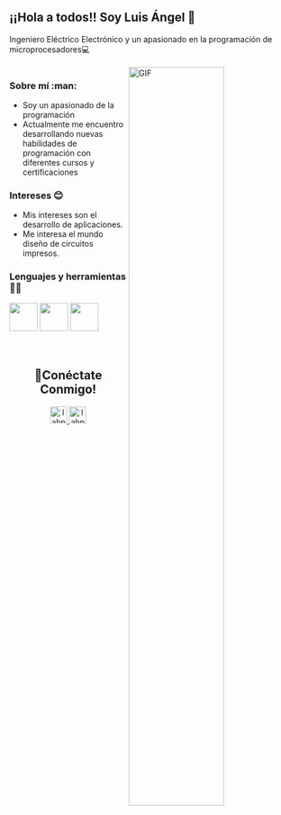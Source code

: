 <h2>¡¡Hola a todos!! Soy Luis Ángel 👋</h2>
Ingeniero Eléctrico Electrónico y un apasionado en la programación de microprocesadores💻<br><br>
    <img align="right" width="58%"   alt="GIF" src="https://user-images.githubusercontent.com/74038190/212749447-bfb7e725-6987-49d9-ae85-2015e3e7cc41.gif" />

<h3>Sobre mí :man:</h3> 

- Soy un apasionado de la programación 
- Actualmente me encuentro desarrollando nuevas habilidades de programación con diferentes cursos y certificaciones 

<h3>Intereses 😊</h3>

- Mis intereses son el desarrollo de aplicaciones.
- Me interesa el mundo diseño de circuitos impresos. 
 

<h3>Lenguajes y herramientas 👩‍💻</h3>

<code><img height="50" src="https://upload.wikimedia.org/wikipedia/commons/c/c3/Python-logo-notext.svg"></code>
<code><img height="50" src="https://upload.wikimedia.org/wikipedia/commons/6/6a/JavaScript-logo.png"></code>
<code><img height="50" src="https://e7.pngegg.com/pngimages/713/558/png-clipart-computer-icons-pro-git-github-logo-text-logo-thumbnail.png"></code>
<br>
<br>
<br>

<h2 align="center">🚀Conéctate Conmigo!</h2>      
 <p align="center"> 
<a target="_blank" href="https://www.linkedin.com/in/lahp17/">
  <img alt="lahp17" width="30px" src="https://cdn.jsdelivr.net/npm/simple-icons@v3/icons/linkedin.svg" />
</a>
<a target="_blank" href="https://www.instagram.com/angelh_codes/">
  <img alt="lahp17" width="30px" src="https://cdn.jsdelivr.net/npm/simple-icons@v3/icons/instagram.svg" />
</a>

</p>
<br>
